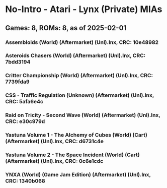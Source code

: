 # No-Intro - Atari - Lynx (Private) MIAs
## Games: 8, ROMs: 8, as of 2025-02-01
### Assembloids (World) (Aftermarket) (Unl).lnx, CRC: 10e48982
### Asteroids Chasers (World) (Aftermarket) (Unl).lnx, CRC: 7bdd3194
### Critter Championship (World) (Aftermarket) (Unl).lnx, CRC: 7739fda9
### CSS - Traffic Regulation (Unknown) (Aftermarket) (Unl).lnx, CRC: 5afa6e4c
### Raid on Tricity - Second Wave (World) (Aftermarket) (Unl).lnx, CRC: e30c979d
### Yastuna Volume 1 - The Alchemy of Cubes (World) (Cart) (Aftermarket) (Unl).lnx, CRC: d6731c4e
### Yastuna Volume 2 - The Space Incident (World) (Cart) (Aftermarket) (Unl).lnx, CRC: 0c6e1cdc
### YNXA (World) (Game Jam Edition) (Aftermarket) (Unl).lnx, CRC: 1340b068
